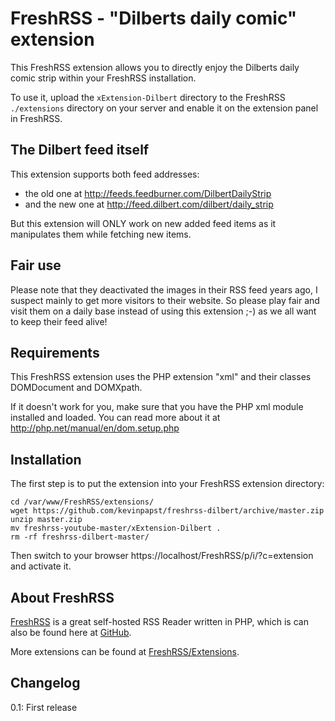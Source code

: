 # FreshRSS - "Dilberts daily comic" extension

This FreshRSS extension allows you to directly enjoy the Dilberts daily comic strip within your FreshRSS installation.

To use it, upload the ```xExtension-Dilbert``` directory to the FreshRSS `./extensions` directory on your server and enable it on the extension panel in FreshRSS.

## The Dilbert feed itself

This extension supports both feed addresses:

- the old one at http://feeds.feedburner.com/DilbertDailyStrip
- and the new one at http://feed.dilbert.com/dilbert/daily_strip 

But this extension will ONLY work on new added feed items as it manipulates them while fetching new items.

## Fair use

Please note that they deactivated the images in their RSS feed years ago, I suspect mainly to get more visitors to their website.
So please play fair and visit them on a daily base instead of using this extension ;-) as we all want to keep their feed alive!

## Requirements

This FreshRSS extension uses the PHP extension "xml" and their classes DOMDocument and DOMXpath.

If it doesn't work for you, make sure that you have the PHP xml module installed and loaded. 
You can read more about it at http://php.net/manual/en/dom.setup.php


## Installation

The first step is to put the extension into your FreshRSS extension directory:
```
cd /var/www/FreshRSS/extensions/
wget https://github.com/kevinpapst/freshrss-dilbert/archive/master.zip
unzip master.zip
mv freshrss-youtube-master/xExtension-Dilbert .
rm -rf freshrss-dilbert-master/
```

Then switch to your browser https://localhost/FreshRSS/p/i/?c=extension and activate it.

## About FreshRSS
[FreshRSS](https://freshrss.org/) is a great self-hosted RSS Reader written in PHP, which is can also be found here at [GitHub](https://github.com/FreshRSS/FreshRSS).

More extensions can be found at [FreshRSS/Extensions](https://github.com/FreshRSS/Extensions).

## Changelog

0.1: First release

